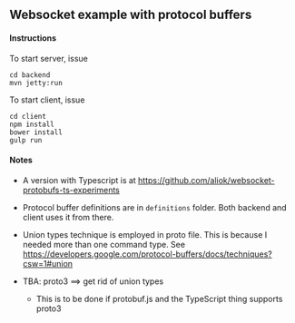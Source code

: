 ## Websocket example with protocol buffers

#### Instructions

To start server, issue

    cd backend
    mvn jetty:run

To start client, issue

    cd client
    npm install
    bower install
    gulp run


#### Notes

* A version with Typescript is at <https://github.com/aliok/websocket-protobufs-ts-experiments>
* Protocol buffer definitions are in `definitions` folder. Both backend and client uses it from there.
* Union types technique is employed in proto file. This is because I needed more than one command type.
  See <https://developers.google.com/protocol-buffers/docs/techniques?csw=1#union>

* TBA: proto3 ==> get rid of union types
  * This is to be done if protobuf.js and the TypeScript thing supports proto3
